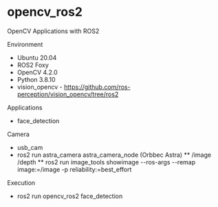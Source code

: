 # opencv_ros2
OpenCV Applications with ROS2

Environment
* Ubuntu 20.04
* ROS2 Foxy
* OpenCV 4.2.0
* Python 3.8.10
* vision_opencv - https://github.com/ros-perception/vision_opencv/tree/ros2

Applications
* face_detection

Camera
* usb_cam
* ros2 run astra_camera astra_camera_node (Orbbec Astra)
** /image /depth
** ros2 run image_tools showimage --ros-args --remap image:=/image -p reliability:=best_effort

Execution
* ros2 run opencv_ros2 face_detection
